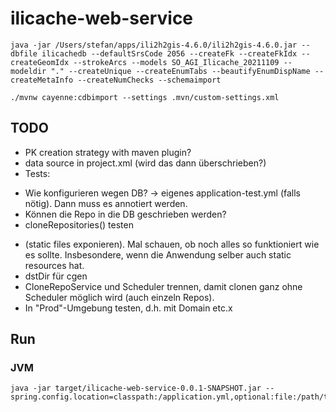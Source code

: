 # ilicache-web-service

```
java -jar /Users/stefan/apps/ili2h2gis-4.6.0/ili2h2gis-4.6.0.jar --dbfile ilicachedb --defaultSrsCode 2056 --createFk --createFkIdx --createGeomIdx --strokeArcs --models SO_AGI_Ilicache_20211109 --modeldir "." --createUnique --createEnumTabs --beautifyEnumDispName --createMetaInfo --createNumChecks --schemaimport
```

```
./mvnw cayenne:cdbimport --settings .mvn/custom-settings.xml
```

## TODO
- PK creation strategy with maven plugin?
- data source in project.xml (wird das dann überschrieben?)
- Tests:
 * Wie konfigurieren wegen DB? -> eigenes application-test.yml (falls nötig). Dann muss es annotiert werden.
 * Können die Repo in die DB geschrieben werden?
 * cloneRepositories() testen
- (static files exponieren). Mal schauen, ob noch alles so funktioniert wie es sollte. Insbesondere, wenn die Anwendung selber auch static resources hat.
- dstDir für cgen
- CloneRepoService und Scheduler trennen, damit clonen ganz ohne Scheduler möglich wird (auch einzeln Repos).
- In "Prod"-Umgebung testen, d.h. mit Domain etc.x

## Run

### JVM

```
java -jar target/ilicache-web-service-0.0.1-SNAPSHOT.jar --spring.config.location=classpath:/application.yml,optional:file:/path/to/config.yml
```